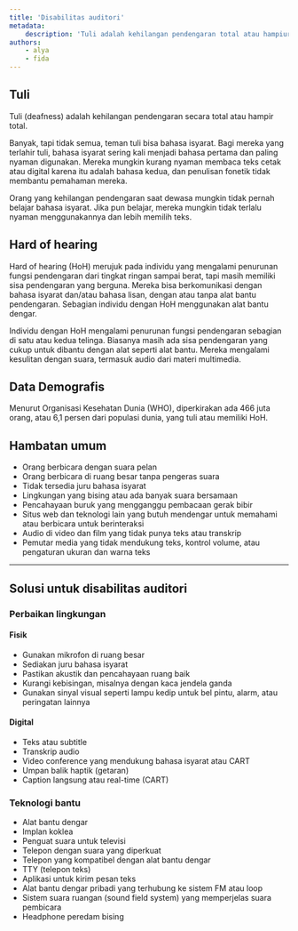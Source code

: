 ```yaml
---
title: 'Disabilitas auditori'
metadata:
    description: 'Tuli adalah kehilangan pendengaran total atau hampiur total, sedangkan hard of hearing mencakup gangguan ringan hingga berat. Keduanya memengaruhi cara orang berkomunikasi dan mengakses informasi.'
authors:
    - alya
    - fida
---
```


## Tuli

Tuli (deafness) adalah kehilangan pendengaran secara total atau hampir total.

Banyak, tapi tidak semua, teman tuli bisa bahasa isyarat. Bagi mereka yang terlahir tuli, bahasa isyarat sering kali menjadi bahasa pertama dan paling nyaman digunakan. Mereka mungkin kurang nyaman membaca teks cetak atau digital karena itu adalah bahasa kedua, dan penulisan fonetik tidak membantu pemahaman mereka.

Orang yang kehilangan pendengaran saat dewasa mungkin tidak pernah belajar bahasa isyarat. Jika pun belajar, mereka mungkin tidak terlalu nyaman menggunakannya dan lebih memilih teks.

## Hard of hearing

Hard of hearing (HoH) merujuk pada individu yang mengalami penurunan fungsi pendengaran dari tingkat ringan sampai berat, tapi masih memiliki sisa pendengaran yang berguna. Mereka bisa berkomunikasi dengan bahasa isyarat dan/atau bahasa lisan, dengan atau tanpa alat bantu pendengaran. Sebagian individu dengan HoH menggunakan alat bantu dengar.

Individu dengan HoH mengalami penurunan fungsi pendengaran sebagian di satu atau kedua telinga. Biasanya masih ada sisa pendengaran yang cukup untuk dibantu dengan alat seperti alat bantu. Mereka mengalami kesulitan dengan suara, termasuk audio dari materi multimedia.

## Data Demografis

Menurut Organisasi Kesehatan Dunia (WHO), diperkirakan ada 466 juta orang, atau 6,1 persen dari populasi dunia, yang tuli atau memiliki HoH.

## Hambatan umum

- Orang berbicara dengan suara pelan  
- Orang berbicara di ruang besar tanpa pengeras suara  
- Tidak tersedia juru bahasa isyarat  
- Lingkungan yang bising atau ada banyak suara bersamaan  
- Pencahayaan buruk yang mengganggu pembacaan gerak bibir  
- Situs web dan teknologi lain yang butuh mendengar untuk memahami atau berbicara untuk berinteraksi  
- Audio di video dan film yang tidak punya teks atau transkrip  
- Pemutar media yang tidak mendukung teks, kontrol volume, atau pengaturan ukuran dan warna teks

---

## Solusi untuk disabilitas auditori

### Perbaikan lingkungan

#### Fisik

- Gunakan mikrofon di ruang besar  
- Sediakan juru bahasa isyarat  
- Pastikan akustik dan pencahayaan ruang baik  
- Kurangi kebisingan, misalnya dengan kaca jendela ganda  
- Gunakan sinyal visual seperti lampu kedip untuk bel pintu, alarm, atau peringatan lainnya

#### Digital

- Teks atau subtitle  
- Transkrip audio  
- Video conference yang mendukung bahasa isyarat atau CART  
- Umpan balik haptik (getaran)  
- Caption langsung atau real-time (CART)

### Teknologi bantu

- Alat bantu dengar  
- Implan koklea  
- Penguat suara untuk televisi  
- Telepon dengan suara yang diperkuat  
- Telepon yang kompatibel dengan alat bantu dengar  
- TTY (telepon teks)  
- Aplikasi untuk kirim pesan teks  
- Alat bantu dengar pribadi yang terhubung ke sistem FM atau loop  
- Sistem suara ruangan (sound field system) yang memperjelas suara pembicara  
- Headphone peredam bising
